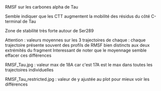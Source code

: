 

RMSF sur les carbones alpha de Tau

Semble indiquer que les CTT augmentent la mobilité des résidus du côté C-terminal de Tau

Zone de stabilité très forte autour de Ser289

Attention : valeurs moyennes sur les 3 trajectoires de chaque : chaque trajectoire présente souvent des profils de RMSF bien distincts aux deux extrémités du fragment Interessant de noter que le moyennage semble effacer ces différences

RMSF_Tau.jpg : valeur max de 18A car c'est 17A est le max dans toutes les trajectoires individuelles

RMSF_Tau_restricted.jpg : valeur de y ajustée au plot pour mieux voir les différences

